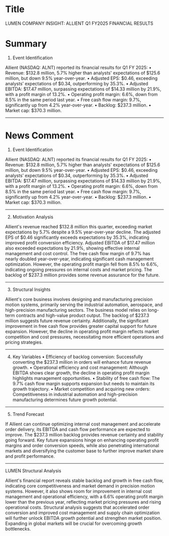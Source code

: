 # Title
LUMEN COMPANY INSIGHT: ALLIENT Q1 FY2025 FINANCIAL RESULTS

# Summary
1. Event Identification

Allient (NASDAQ: ALNT) reported its financial results for Q1 FY 2025:
   • Revenue: $132.8 million, 5.7% higher than analysts' expectations of $125.6 million, but down 9.5% year-over-year.
   • Adjusted EPS: $0.46, exceeding analysts’ expectations of $0.34, outperforming by 35.3%.
   • Adjusted EBITDA: $17.47 million, surpassing expectations of $14.33 million by 21.9%, with a profit margin of 13.2%.
   • Operating profit margin: 6.6%, down from 8.5% in the same period last year.
   • Free cash flow margin: 9.7%, significantly up from 4.2% year-over-year.
   • Backlog: $237.3 million.
   • Market cap: $370.3 million.

---

# News Comment
1. Event Identification

Allient (NASDAQ: ALNT) reported its financial results for Q1 FY 2025:
   • Revenue: $132.8 million, 5.7% higher than analysts' expectations of $125.6 million, but down 9.5% year-over-year.
   • Adjusted EPS: $0.46, exceeding analysts’ expectations of $0.34, outperforming by 35.3%.
   • Adjusted EBITDA: $17.47 million, surpassing expectations of $14.33 million by 21.9%, with a profit margin of 13.2%.
   • Operating profit margin: 6.6%, down from 8.5% in the same period last year.
   • Free cash flow margin: 9.7%, significantly up from 4.2% year-over-year.
   • Backlog: $237.3 million.
   • Market cap: $370.3 million.

---

2. Motivation Analysis

Allient's revenue reached $132.8 million this quarter, exceeding market expectations by 5.7% despite a 9.5% year-over-year decline. The adjusted EPS of $0.46 significantly exceeds expectations by 35.3%, indicating improved profit conversion efficiency. Adjusted EBITDA of $17.47 million also exceeded expectations by 21.9%, showing effective internal management and cost control. The free cash flow margin of 9.7% has nearly doubled year-over-year, indicating significant cash management optimization. However, the operating profit margin fell from 8.5% to 6.6%, indicating ongoing pressures on internal costs and market pricing. The backlog of $237.3 million provides some revenue assurance for the future.

---

3. Structural Insights

Allient's core business involves designing and manufacturing precision motion systems, primarily serving the industrial automation, aerospace, and high-precision manufacturing sectors. The business model relies on long-term contracts and high-value product output. The backlog of $237.3 million suggests future revenue certainty. Additionally, the significant improvement in free cash flow provides greater capital support for future expansion. However, the decline in operating profit margin reflects market competition and cost pressures, necessitating more efficient operations and pricing strategies.

---

4. Key Variables
   • Efficiency of backlog conversion: Successfully converting the $237.3 million in orders will enhance future revenue growth.
   • Operational efficiency and cost management: Although EBITDA shows clear growth, the decline in operating profit margin highlights management opportunities.
   • Stability of free cash flow: The 9.7% cash flow margin supports expansion but needs to maintain its growth trajectory.
   • Market competition and acquiring new orders: Competitiveness in industrial automation and high-precision manufacturing determines future growth potential.

---

5. Trend Forecast

If Allient can continue optimizing internal cost management and accelerate order delivery, its EBITDA and cash flow performance are expected to improve. The $237.3 million backlog provides revenue certainty and stability going forward. Key future expansions hinge on enhancing operating profit margins and order conversion speeds, while also penetrating international markets and diversifying the customer base to further improve market share and profit performance.

---

LUMEN Structural Analysis

Allient's financial report reveals stable backlog and growth in free cash flow, indicating core competitiveness and market demand in precision motion systems. However, it also shows room for improvement in internal cost management and operational efficiency, with a 6.6% operating profit margin lower than the previous year, reflecting market pricing pressures and rising operational costs. Structural analysis suggests that accelerated order conversion and improved cost management and supply chain optimization will further unlock EBITDA growth potential and strengthen market position. Expanding in global markets will be crucial for overcoming growth bottlenecks.
